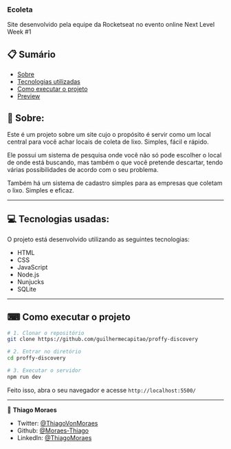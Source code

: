 ### Ecoleta
Site desenvolvido pela equipe da Rocketseat no evento online Next Level Week #1

## 📋 Sumário

- [Sobre](#-Sobre)
- [Tecnologias utilizadas](#-Tecnologias-utilizadas)
- [Como executar o projeto](#-Como-executar-o-projeto)
- [Preview](#-Preview)

## 📖 Sobre:

Este é um projeto sobre um site cujo o propósito é servir como um local central para você achar locais de coleta de lixo. Simples, fácil e rápido.

Ele possui um sistema de pesquisa onde você não só pode escolher o local de onde está buscando, mas também o que você pretende descartar, tendo várias possibilidades de acordo com o seu problema.

Também há um sistema de cadastro simples para as empresas que coletam o lixo. Simples e eficaz.

--- 

## 💻 Tecnologias usadas:

O projeto está desenvolvido utilizando as seguintes tecnologias:

- HTML
- CSS
- JavaScript
- Node.js 
- Nunjucks 
- SQLite 

--- 

## ⌨ Como executar o projeto

```bash
# 1. Clonar o repositório
git clone https://github.com/guilhermecapitao/proffy-discovery

# 2. Entrar no diretório
cd proffy-discovery

# 3. Executar o servidor
npm run dev
```

Feito isso, abra o seu navegador e acesse `http://localhost:5500/`

---

👤 **Thiago Moraes**

* Twitter: [@ThiagoVonMoraes](https://twitter.com/ThiagoVonMoraes)
* Github: [@Moraes-Thiago](https://github.com/moraes-thiago)
* LinkedIn: [@ThiagoMoraes](https://www.linkedin.com/in/thiago-moraes-b6961a1a9/)
